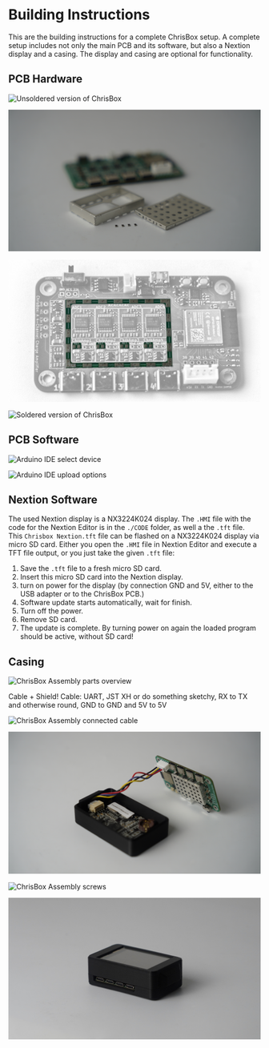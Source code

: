 # Building Instructions

This are the building instructions for a complete ChrisBox setup. A complete setup includes not only the main PCB and its software, but also a Nextion display and a casing. The display and casing are optional for functionality.

## PCB Hardware

![Unsoldered version of ChrisBox](/data/ChrisBox_PCB_1_unsoldered.JPG)

![ChrisBox components for soldering](/data/ChrisBox_PCB_2_components.JPG)

![ChrisBox places of soldering](/data/ChrisBox_PCB_1.1_unsoldered_marked.JPG)

![Soldered version of ChrisBox](/data/ChrisBox_PCB_3_soldered.JPG)

## PCB Software

![Arduino IDE select device](/data/ChrisBox_Software_1_select_device.JPG)

![Arduino IDE upload options](/data/ChrisBox_Software_2_upload_options.JPG)

## Nextion Software

The used Nextion display is a NX3224K024 display. The `.HMI` file with the code for the Nextion Editor is in the `./CODE` folder, as well a the `.tft` file. This `Chrisbox Nextion.tft` file can be flashed on a NX3224K024 display via micro SD card.
Either you open the `.HMI` file in Nextion Editor and execute a TFT file output, or you just take the given `.tft` file:
1. Save the `.tft` file to a fresh micro SD card.
2. Insert this micro SD card into the Nextion display.
3. turn on power for the display (by connection GND and 5V, either to the USB adapter or to the ChrisBox PCB.)
4. Software update starts automatically, wait for finish.
5. Turn off the power.
6. Remove SD card.
7. The update is complete. By turning power on again the loaded program should be active, without SD card!

## Casing

![ChrisBox Assembly parts overview](/data/ChrisBox_Assembly_1_overview.JPG)

Cable + Shield!
Cable: UART, JST XH or do something sketchy, RX to TX and otherwise round, GND to GND and 5V to 5V

![ChrisBox Assembly connected cable](/data/ChrisBox_Assembly_2_cable.JPG)

![ChrisBox Assembly inserted display](/data/ChrisBox_Assembly_3_display.JPG)

![ChrisBox Assembly screws](/data/ChrisBox_Assembly_4_screws.JPG)

![ChrisBox Assembly finished](/data/ChrisBox_Assembly_5_finished.JPG)
